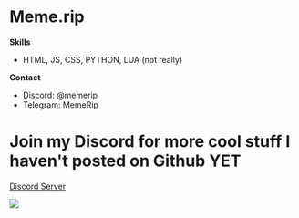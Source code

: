 # Meme.rip 

**Skills**

- HTML, JS, CSS, PYTHON, LUA (not really)

**Contact**

- Discord: @memerip
- Telegram: MemeRip

# Join my Discord for more cool stuff I haven't posted on Github YET

<a href="https://discord.com/invite/CKQuGPqx8M">Discord Server</a>

![](https://hit.yhype.me/github/profile?user_id=92902811)
